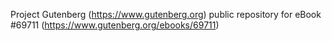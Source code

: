 Project Gutenberg (https://www.gutenberg.org) public repository for
eBook #69711 (https://www.gutenberg.org/ebooks/69711)
